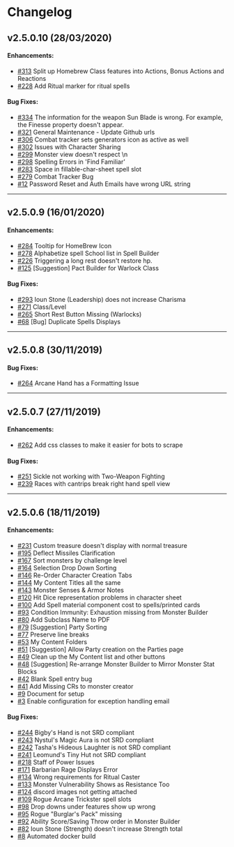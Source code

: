 # Changelog

## v2.5.0.10 (28/03/2020)

#### Enhancements:

- [#313](https://github.com/Orcpub/orcpub/issues/313) Split up Homebrew Class features into Actions, Bonus Actions and Reactions
- [#228](https://github.com/Orcpub/orcpub/issues/228) Add Ritual marker for ritual spells

#### Bug Fixes:

- [#334](https://github.com/Orcpub/orcpub/issues/334) The information for the weapon Sun Blade is wrong. For example, the Finesse property doesn't appear.
- [#321](https://github.com/Orcpub/orcpub/issues/321) General Maintenance - Update Github urls
- [#306](https://github.com/Orcpub/orcpub/issues/306) Combat tracker sets generators icon as active as well 
- [#302](https://github.com/Orcpub/orcpub/issues/302) Issues with Character Sharing
- [#299](https://github.com/Orcpub/orcpub/issues/299) Monster view doesn't respect \n
- [#298](https://github.com/Orcpub/orcpub/issues/298) Spelling Errors in 'Find Familiar'
- [#283](https://github.com/Orcpub/orcpub/issues/283) Space in fillable-char-sheet spell slot
- [#279](https://github.com/Orcpub/orcpub/issues/279) Combat Tracker Bug
- [#12](https://github.com/Orcpub/orcpub/issues/12) Password Reset and Auth Emails have wrong URL string

---

## v2.5.0.9 (16/01/2020)

#### Enhancements:

- [#284](https://github.com/Orcpub/orcpub/issues/284) Tooltip for HomeBrew Icon
- [#278](https://github.com/Orcpub/orcpub/issues/278) Alphabetize spell School list in Spell Builder
- [#226](https://github.com/Orcpub/orcpub/issues/226) Triggering a long rest doesn't restore hp. 
- [#125](https://github.com/Orcpub/orcpub/issues/125) [Suggestion] Pact Builder for Warlock Class

#### Bug Fixes:

- [#293](https://github.com/Orcpub/orcpub/issues/293) Ioun Stone (Leadership) does not increase Charisma
- [#271](https://github.com/Orcpub/orcpub/issues/271) Class/Level
- [#265](https://github.com/Orcpub/orcpub/issues/265) Short Rest Button Missing (Warlocks)
- [#68](https://github.com/Orcpub/orcpub/issues/68) [Bug] Duplicate Spells Displays

---

## v2.5.0.8 (30/11/2019)

#### Bug Fixes:

- [#264](https://github.com/Orcpub/orcpub/issues/264) Arcane Hand has a Formatting Issue

---

## v2.5.0.7 (27/11/2019)

#### Enhancements:

- [#262](https://github.com/Orcpub/orcpub/issues/262) Add css classes to make it easier for bots to scrape

#### Bug Fixes:

- [#251](https://github.com/Orcpub/orcpub/issues/251) Sickle not working with Two-Weapon Fighting
- [#239](https://github.com/Orcpub/orcpub/issues/239) Races with cantrips break right hand spell view

---

## v2.5.0.6 (18/11/2019)

#### Enhancements:

- [#231](https://github.com/Orcpub/orcpub/issues/231) Custom treasure doesn't display with normal treasure
- [#195](https://github.com/Orcpub/orcpub/issues/195) Deflect Missiles Clarification
- [#167](https://github.com/Orcpub/orcpub/issues/167) Sort monsters by challenge level
- [#164](https://github.com/Orcpub/orcpub/issues/164) Selection Drop Down Sorting
- [#146](https://github.com/Orcpub/orcpub/issues/146) Re-Order Character Creation Tabs
- [#144](https://github.com/Orcpub/orcpub/issues/144) My Content Titles all the same
- [#143](https://github.com/Orcpub/orcpub/issues/143) Monster Senses & Armor Notes
- [#120](https://github.com/Orcpub/orcpub/issues/120) Hit Dice representation problems in character sheet
- [#100](https://github.com/Orcpub/orcpub/issues/100) Add Spell material component cost to spells/printed cards
- [#93](https://github.com/Orcpub/orcpub/issues/93) Condition Immunity: Exhaustion missing from Monster Builder
- [#80](https://github.com/Orcpub/orcpub/issues/80) Add Subclass Name to PDF
- [#79](https://github.com/Orcpub/orcpub/issues/79) [Suggestion] Party Sorting
- [#77](https://github.com/Orcpub/orcpub/issues/77) Preserve line breaks
- [#53](https://github.com/Orcpub/orcpub/issues/53) My Content Folders
- [#51](https://github.com/Orcpub/orcpub/issues/51) [Suggestion] Allow Party creation on the Parties page
- [#49](https://github.com/Orcpub/orcpub/issues/49) Clean up the My Content list and other buttons
- [#48](https://github.com/Orcpub/orcpub/issues/48) [Suggestion] Re-arrange Monster Builder to Mirror Monster Stat Blocks
- [#42](https://github.com/Orcpub/orcpub/issues/42) Blank Spell entry bug
- [#41](https://github.com/Orcpub/orcpub/issues/41) Add Missing CRs to monster creator
- [#9](https://github.com/Orcpub/orcpub/issues/9) Document for setup
- [#3](https://github.com/Orcpub/orcpub/issues/3) Enable configuration for exception handling email

#### Bug Fixes:

- [#244](https://github.com/Orcpub/orcpub/issues/244) Bigby's Hand is not SRD compliant
- [#243](https://github.com/Orcpub/orcpub/issues/243) Nystul's Magic Aura is not SRD compliant
- [#242](https://github.com/Orcpub/orcpub/issues/242) Tasha's Hideous Laughter is not SRD compliant
- [#241](https://github.com/Orcpub/orcpub/issues/241) Leomund's Tiny Hut not SRD compliant
- [#218](https://github.com/Orcpub/orcpub/issues/218) Staff of Power Issues
- [#171](https://github.com/Orcpub/orcpub/issues/171) Barbarian Rage Displays Error
- [#134](https://github.com/Orcpub/orcpub/issues/134) Wrong requirements for Ritual Caster
- [#133](https://github.com/Orcpub/orcpub/issues/133) Monster Vulnerability Shows as Resistance Too
- [#124](https://github.com/Orcpub/orcpub/issues/124) discord images not getting attached
- [#109](https://github.com/Orcpub/orcpub/issues/109) Rogue Arcane Trickster spell slots
- [#98](https://github.com/Orcpub/orcpub/issues/98) Drop downs under features show up wrong
- [#95](https://github.com/Orcpub/orcpub/issues/95) Rogue "Burglar's Pack" missing
- [#92](https://github.com/Orcpub/orcpub/issues/92) Ability Score/Saving Throw order in Monster Builder
- [#82](https://github.com/Orcpub/orcpub/issues/82) Ioun Stone (Strength) doesn't increase Strength total
- [#8](https://github.com/Orcpub/orcpub/issues/8) Automated docker build
